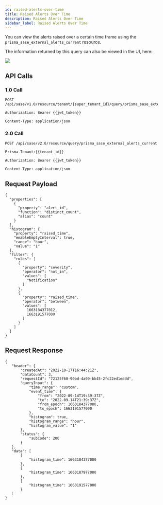 ```yaml
---
id: raised-alerts-over-time
title: Raised Alerts Over Time
description: Raised Alerts Over Time
sidebar_label: Raised Alerts Over Time
---
```


You can view the alerts raised over a certain time frame using the `prisma_sase_external_alerts_current` resource.

The information returned by this query can also be viewed in the UI, here:

![](/access/img/Alerts_cleared_open_raised_over_time.png)

## API Calls

### 1.0 Call

    POST /api/sase/v1.0/resource/tenant/{super_tenant_id}/query/prisma_sase_external_alerts_current

    Authorization: Bearer {{jwt_token}}

    Content-Type: application/json

### 2.0 Call

    POST /api/sase/v2.0/resource/query/prisma_sase_external_alerts_current

    Prisma-Tenant:{{tenant_id}}

    Authorization: Bearer {{jwt_token}}

    Content-Type: application/json


## Request Payload

    {
      "properties": [
        {
          "property": "alert_id",
          "function": "distinct_count",
          "alias": "count"
        }
      ],
      "histogram": {
        "property": "raised_time",
        "enableEmptyInterval": true,
        "range": "hour",
        "value": "1"
      },
      "filter": {
        "rules": [
          {
            "property": "severity",
            "operator": "not_in",
            "values": [
              "Notification"
            ]
          },
          {
            "property": "raised_time",
            "operator": "between",
            "values": [
              1663184377012,
              1663191577000
            ]
          }
        ]
      }
    }


## Request Response

    {
       "header": {
           "createdAt": "2022-10-17T16:44:21Z",
           "dataCount": 3,
           "requestId": "72125f60-90bd-4a99-bb45-2fc22ed1eddd",
           "queryInput": {
               "time_range": "custom",
               "event_time": {
                   "from": "2022-09-14T19:39:37Z",
                   "to": "2022-09-14T21:39:37Z",
                   "from_epoch": 1663184377000,
                   "to_epoch": 1663191577000
               },
               "histogram": true,
               "histogram_range": "hour",
               "histogram_value": "1"
           },
           "status": {
               "subCode": 200
           }
       },
       "data": [
           {
               "histogram_time": 1663184377000
           },
           {
               "histogram_time": 1663187977000
           },
           {
               "histogram_time": 1663191577000
           }
       ]
    }

